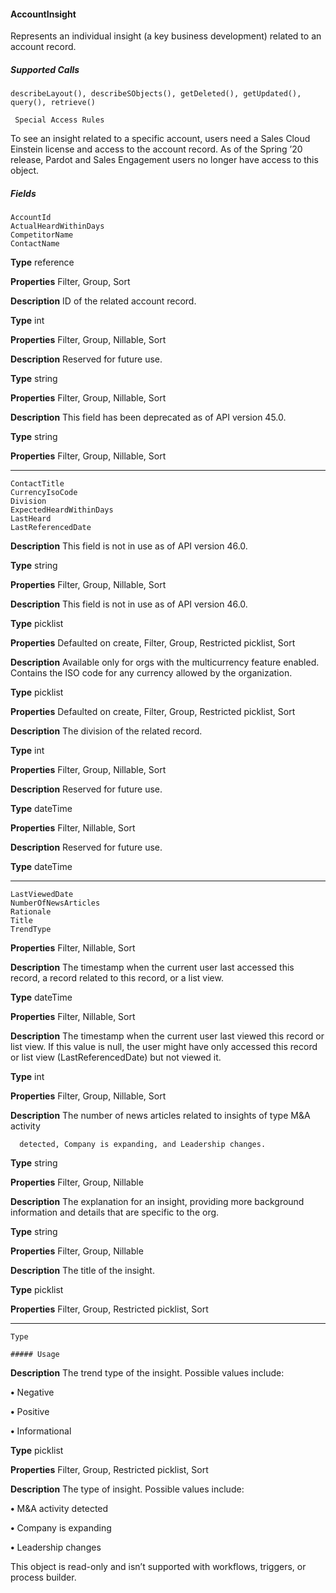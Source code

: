 #### AccountInsight

Represents an individual insight (a key business development) related to an account record.

##### Supported Calls
```
describeLayout(), describeSObjects(), getDeleted(), getUpdated(), query(), retrieve()

 Special Access Rules

```
To see an insight related to a specific account, users need a Sales Cloud Einstein license and access to the account record. As of the
Spring ’20 release, Pardot and Sales Engagement users no longer have access to this object.

##### Fields

```
AccountId
ActualHeardWithinDays
CompetitorName
ContactName

```

**Type**
reference

**Properties**
Filter, Group, Sort

**Description**
ID of the related account record.

**Type**
int

**Properties**
Filter, Group, Nillable, Sort

**Description**
Reserved for future use.

**Type**
string

**Properties**
Filter, Group, Nillable, Sort

**Description**
This field has been deprecated as of API version 45.0.

**Type**
string

**Properties**
Filter, Group, Nillable, Sort


-----

```
ContactTitle
CurrencyIsoCode
Division
ExpectedHeardWithinDays
LastHeard
LastReferencedDate

```

**Description**
This field is not in use as of API version 46.0.

**Type**
string

**Properties**
Filter, Group, Nillable, Sort

**Description**
This field is not in use as of API version 46.0.

**Type**
picklist

**Properties**
Defaulted on create, Filter, Group, Restricted picklist, Sort

**Description**
Available only for orgs with the multicurrency feature enabled. Contains the ISO
code for any currency allowed by the organization.

**Type**
picklist

**Properties**
Defaulted on create, Filter, Group, Restricted picklist, Sort

**Description**
The division of the related record.

**Type**
int

**Properties**
Filter, Group, Nillable, Sort

**Description**
Reserved for future use.

**Type**
dateTime

**Properties**
Filter, Nillable, Sort

**Description**
Reserved for future use.

**Type**
dateTime


-----

```
LastViewedDate
NumberOfNewsArticles
Rationale
Title
TrendType

```

**Properties**
Filter, Nillable, Sort

**Description**
The timestamp when the current user last accessed this record, a record related
to this record, or a list view.

**Type**
dateTime

**Properties**
Filter, Nillable, Sort

**Description**
The timestamp when the current user last viewed this record or list view. If this
value is null, the user might have only accessed this record or list view
(LastReferencedDate) but not viewed it.

**Type**
int

**Properties**
Filter, Group, Nillable, Sort

**Description**
The number of news articles related to insights of type M&A activity
```
  detected, Company is expanding, and Leadership changes.

```
**Type**
string

**Properties**
Filter, Group, Nillable

**Description**
The explanation for an insight, providing more background information and
details that are specific to the org.

**Type**
string

**Properties**
Filter, Group, Nillable

**Description**
The title of the insight.

**Type**
picklist

**Properties**
Filter, Group, Restricted picklist, Sort


-----

```
Type

##### Usage

```

**Description**
The trend type of the insight. Possible values include:

**•** Negative

**•** Positive

**•** Informational

**Type**
picklist

**Properties**
Filter, Group, Restricted picklist, Sort

**Description**
The type of insight. Possible values include:

**•** M&A activity detected

**•** Company is expanding

**•** Leadership changes


This object is read-only and isn’t supported with workflows, triggers, or process builder.

